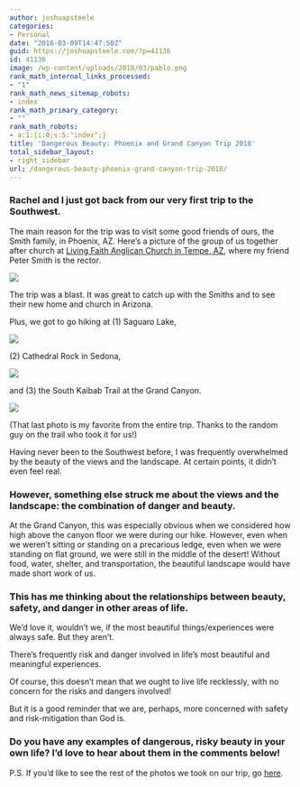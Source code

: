 ```yaml
---
author: joshuapsteele
categories:
- Personal
date: "2018-03-09T14:47:50Z"
guid: https://joshuapsteele.com/?p=41136
id: 41136
image: /wp-content/uploads/2018/03/pablo.png
rank_math_internal_links_processed:
- "1"
rank_math_news_sitemap_robots:
- index
rank_math_primary_category:
- ""
rank_math_robots:
- a:1:{i:0;s:5:"index";}
title: 'Dangerous Beauty: Phoenix and Grand Canyon Trip 2018'
total_sidebar_layout:
- right_sidebar
url: /dangerous-beauty-phoenix-grand-canyon-trip-2018/
---
```


### Rachel and I just got back from our very first trip to the Southwest.

The main reason for the trip was to visit some good friends of ours, the Smith family, in Phoenix, AZ. Here’s a picture of the group of us together after church at [Living Faith Anglican Church in Tempe, AZ](https://livingfaithanglican.org/), where my friend Peter Smith is the rector.

![](https://joshuapsteele.com/wp-content/uploads/2018/03/IMG_3626-1024x768.jpg)

The trip was a blast. It was great to catch up with the Smiths and to see their new home and church in Arizona.

Plus, we got to go hiking at (1) Saguaro Lake,

![](https://joshuapsteele.com/wp-content/uploads/2018/03/IMG_3618-1024x768.jpg)

(2) Cathedral Rock in Sedona,

![](https://joshuapsteele.com/wp-content/uploads/2018/03/IMG_3663.jpg)

and (3) the South Kaibab Trail at the Grand Canyon.

![](https://joshuapsteele.com/wp-content/uploads/2018/03/IMG_3743.jpg)

(That last photo is my favorite from the entire trip. Thanks to the random guy on the trail who took it for us!)

Having never been to the Southwest before, I was frequently overwhelmed by the beauty of the views and the landscape. At certain points, it didn’t even feel real.

### However, something else struck me about the views and the landscape: the combination of danger and beauty.

At the Grand Canyon, this was especially obvious when we considered how high above the canyon floor we were during our hike. However, even when we weren’t sitting or standing on a precarious ledge, even when we were standing on flat ground, we were still in the middle of the desert! Without food, water, shelter, and transportation, the beautiful landscape would have made short work of us.

### This has me thinking about the relationships between beauty, safety, and danger in other areas of life.

We’d love it, wouldn’t we, if the most beautiful things/experiences were always safe. But they aren’t.

There’s frequently risk and danger involved in life’s most beautiful and meaningful experiences.

Of course, this doesn’t mean that we ought to live life recklessly, with no concern for the risks and dangers involved!

But it is a good reminder that we are, perhaps, more concerned with safety and risk-mitigation than God is.

### Do you have any examples of dangerous, risky beauty in your own life? I’d love to hear about them in the comments below!

P.S. If you’d like to see the rest of the photos we took on our trip, go [here](https://photos.app.goo.gl/WU81wH9D9gptYU9D3).